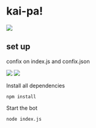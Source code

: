 <h1>kai-pa!</h1>
<img src="https://i.imgur.com/da2aBFC.png">
<br>
<h2>set up</h2>
<p>confix on index.js and confix.json</p>
<img src="https://i.imgur.com/rVuhgsc.png">
<img src="https://i.imgur.com/K4P3oGn.png">


Install all dependencies 
```
npm install
```
Start the bot
```
node index.js
